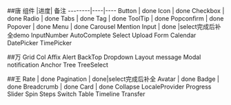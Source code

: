 ##唐
组件    |进度| 备注
--------|----|----
Button  |  done
Icon  |  done
Checkbox  |  done
Radio  |  done
Tabs | done
Tag | done
ToolTip | done
Popconfirm | done
Popover | done
Menu | done
Carousel
Mention
Input | done |select完成后补全demo
InputNumber
AutoComplete
Select
Upload
Form
Calendar
DatePicker
TimePicker

##万
Grid
Col
Affix
Alert
BackTop
Dropdown
Layout
message
Modal
notification
Anchor
Tree
TreeSelect

##王
Rate  |  done
Pagination  |  done|select完成后补全
Avatar  |  done
Badge  |  done
Breadcrumb |  done
Card  | done
Collapse
LocaleProvider
Progress
Slider
Spin
Steps
Switch
Table
Timeline
Transfer









